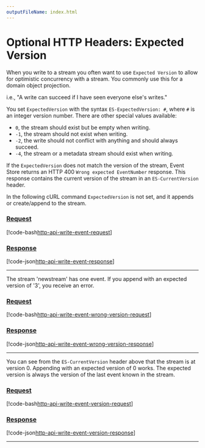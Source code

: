 ```yaml
---
outputFileName: index.html
---
```


# Optional HTTP Headers: Expected Version

When you write to a stream you often want to use `Expected Version` to allow for optimistic concurrency with a stream. You commonly use this for a domain object projection.

i.e., "A write can succeed if I have seen everyone else's writes."

You set `ExpectedVersion` with the syntax `ES-ExpectedVersion: #`, where `#` is an integer version number. There are other special values available:

- `0`, the stream should exist but be empty when writing.
- `-1`, the stream should not exist when writing.
- `-2`, the write should not conflict with anything and should always succeed.
- `-4`, the stream or a metadata stream should exist when writing.

If the `ExpectedVersion` does not match the version of the stream, Event Store returns an HTTP 400 `Wrong expected EventNumber` response. This response contains the current version of the stream in an `ES-CurrentVersion` header.

In the following cURL command `ExpectedVersion` is not set, and it appends or create/append to the stream.

### [Request](#tab/tabid-1)

[!code-bash[http-api-write-event-request](~/code-examples/http-api/write-event.sh?start=1&end=1)]

### [Response](#tab/tabid-2)

[!code-json[http-api-write-event-response](~/code-examples/http-api/write-event.sh?range=3-)]

* * *

The stream 'newstream' has one event. If you append with an expected version of '3', you receive an error.

### [Request](#tab/tabid-3)

[!code-bash[http-api-write-event-wrong-version-request](~/code-examples/http-api/write-event-wrong-version.sh?start=1&end=1)]

### [Response](#tab/tabid-4)

[!code-json[http-api-write-event-wrong-version-response](~/code-examples/http-api/write-event-wrong-version.sh?range=3-)]

* * *

You can see from the `ES-CurrentVersion` header above that the stream is at version 0. Appending with an expected version of 0 works. The expected version is always the version of the last event known in the stream.

### [Request](#tab/tabid-5)

[!code-bash[http-api-write-event-version-request](~/code-examples/http-api/write-event-version.sh?start=1&end=1)]

### [Response](#tab/tabid-6)

[!code-json[http-api-write-event-version-response](~/code-examples/http-api/write-event-version.sh?range=3-)]

* * *